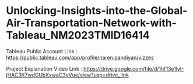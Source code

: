 # Unlocking-Insights-into-the-Global-Air-Transportation-Network-with-Tableau_NM2023TMID16414

Tableau Public Account Link : https://public.tableau.com/app/profile/naren.pandiyan/vizzes

Project Explanation Video Link : https://drive.google.com/file/d/1hf13e1lyI-jHAC3K7wdGUbXxwaC3yVue/view?usp=drive_link
